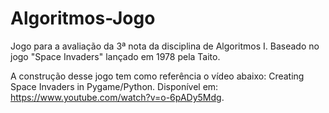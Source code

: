 # Algoritmos-Jogo
Jogo para a avaliação da 3ª nota da disciplina de Algoritmos I. Baseado no jogo "Space Invaders" lançado em 1978 pela Taito.

A construção desse jogo tem como referência o vídeo abaixo:
Creating Space Invaders in Pygame/Python. Disponível em: <https://www.youtube.com/watch?v=o-6pADy5Mdg>. 
